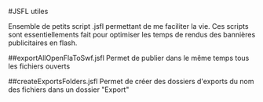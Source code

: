 #JSFL utiles

Ensemble de petits script .jsfl permettant de me faciliter la vie. Ces scripts sont essentiellements fait pour optimiser les temps de rendus des bannières publicitaires en flash.


##exportAllOpenFlaToSwf.jsfl
Permet de publier dans le même temps tous les fichiers ouverts

##createExportsFolders.jsfl
Permet de créer des dossiers d'exports du nom des fichiers dans un dossier "Export"
